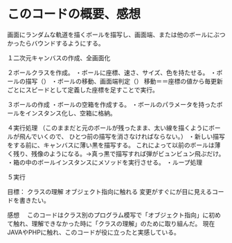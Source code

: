 # このコードの概要、感想

画面にランダムな軌道を描くボールを描写し、画面端、または他のボールにぶつかったらバウンドするようにする。

１二次元キャンバスの作成、全画面化

２ボールクラスを作成。
  ・ボールに座標、速さ、サイズ、色を持たせる。
  ・ボールの描写（）
  ・ボールの移動、画面端判定（）
    移動＝＝座標の値から毎更新ごとにスピードとして定義した座標を足すことで実行。

３ボールの作成
  ・ボールの空箱を作成する。
  ・ボールのパラメータを持ったボールをインスタンス化し、空箱に格納。

４実行処理
  （このままだと元のボールが残ったまま、太い線を描くようにボールが飛んでいくので、
    ひとつ前の描写を消さなければならない。）
    ・新しい描写をする前に、キャンバスに薄い黒を描写する。
        これによって以前のボールは薄く残り、残像のようになる。->真っ黒で描写すれば弾がビュンビュン飛ぶだけ。
    ・箱の中のボールインスタンスにメソッドを実行させる。
    ・ループ処理

５実行

目標：
クラスの理解
オブジェクト指向に触れる
変更がすぐにが目に見えるコードを書きたい。

感想
　このコードはクラス別のプログラム模写で「オブジェクト指向」に初めて触れ、理解できなかった時に「クラスの理解」のために取り組んだ。
  現在JAVAやPHPに触れ、このコードが役に立ったと実感している。
